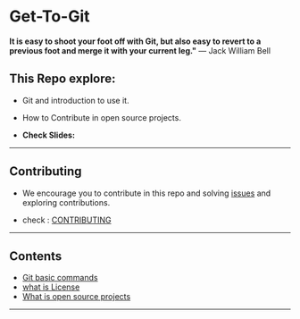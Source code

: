 # Get-To-Git
**It is easy to shoot your foot off with Git, but also easy to revert to a previous foot and merge it with your current leg."** — Jack William Bell

## This Repo explore:
- Git and introduction to use it. 
- How to Contribute in open source projects.

- **Check Slides:**
---------
## Contributing  
- We encourage you to contribute in this repo and solving [issues](https://github.com/hadeer-r/Get-To-Git/issues) and exploring contributions.

- check : [CONTRIBUTING](CONTRIBUTING.md)

-----
## Contents
- [Git basic commands](Git.md)
- [what is License](OpenSource/what_is_License.md)
- [What is open source projects](OpenSource/OpenSource.md)

--------

